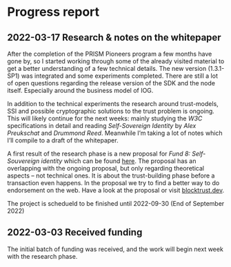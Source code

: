 # Progress report

## 2022-03-17 Research & notes on the whitepaper
After the completion of the PRISM Pioneers program a few months have gone by, so I started working through some of the already visited material to get a better understanding of a few technical details. The new version (1.3.1-SP1) was integrated and some experiments completed. There are still a lot of open questions regarding the release version of the SDK and the node itself. Especially around the business model of IOG.

In addition to the technical experiments the research around trust-models, SSI and possible cryptographic solutions to the trust problem is ongoing. This will likely continue for the next weeks: mainly studying the *W3C* specifications in detail and reading *Self-Sovereign Identity* by *Alex Preukschat* and *Drummond Reed*. Meanwhile I’m taking a lot of notes which I’ll compile to a draft of the whitepaper.

A first result of the research phase is a new proposal for *Fund 8: Self-Souvereign identity* which can be found [here]( https://cardano.ideascale.com/c/idea/404879). The proposal has an overlapping with the ongoing proposal, but only regarding theoretical aspects – not technical ones. It is about the trust-building phase before a transaction even happens. In the proposal we try to find a better way to do endorsement on the web. Have a look at the proposal or visit [blocktrust.dev](http://blocktrust.dev). 

The project is schedueld to be finished until 2022-09-30 (End of September 2022)

## 2022-03-03 Received funding
The initial batch of funding was received, and the work will begin next week with the research phase.
